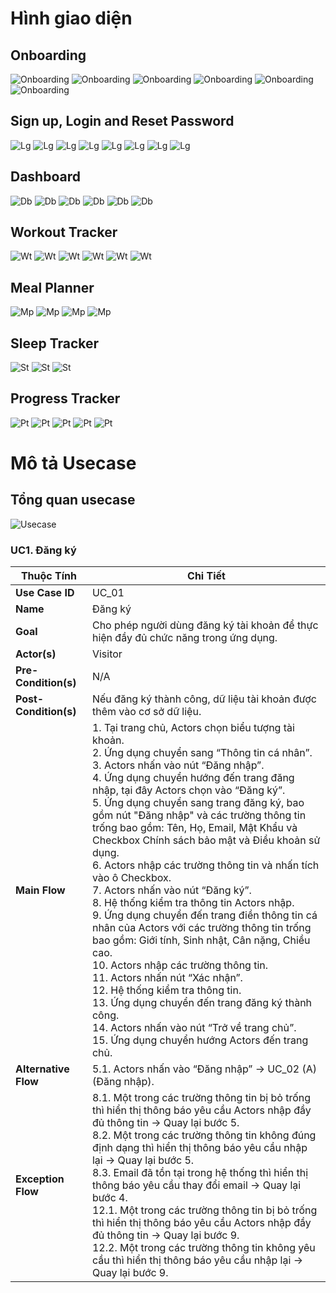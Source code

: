 # Hình giao diện

## Onboarding

![Onboarding](image/onboarding.png)
![Onboarding](image/onboarding1.png)
![Onboarding](image/onboarding2.png)
![Onboarding](image/onboarding3.png)
![Onboarding](image/onboarding4.png)
![Onboarding](image/onboarding5.png)

## Sign up, Login and Reset Password 

![Lg](image/lg.png)
![Lg](image/lg1.png)
![Lg](image/lg2.png)
![Lg](image/lg3.png)
![Lg](image/lg4.png)
![Lg](image/lg5.png)
![Lg](image/lg6.png)
![Lg](image/lg7.png)

## Dashboard

![Db](image/db.png)
![Db](image/db1.png)
![Db](image/db2.png)
![Db](image/db3.png)
![Db](image/db4.png)
![Db](image/db5.png)

## Workout Tracker

![Wt](image/wt.png)
![Wt](image/wt1.png)
![Wt](image/wt2.png)
![Wt](image/wt3.png)
![Wt](image/wt4.png)
![Wt](image/wt5.png)

## Meal Planner

![Mp](image/mp.png)
![Mp](image/mp1.png)
![Mp](image/mp2.png)
![Mp](image/mp3.png)

## Sleep Tracker

![St](image/st.png)
![St](image/st1.png)
![St](image/st2.png)

## Progress Tracker

![Pt](image/pt.png)
![Pt](image/pt1.png)
![Pt](image/pt2.png)
![Pt](image/pt3.png)
![Pt](image/pt4.png)


# Mô tả Usecase

## Tổng quan usecase

![Usecase](image/Usecase.png)

### UC1. Đăng ký

| **Thuộc Tính**       | **Chi Tiết**                                                                                                      |
|----------------------|-------------------------------------------------------------------------------------------------------------------|
| **Use Case ID**       | UC_01                                                                                                             |
| **Name**              | Đăng ký                                                                                                           |
| **Goal**              | Cho phép người dùng đăng ký tài khoản để thực hiện đầy đủ chức năng trong ứng dụng.                               |
| **Actor(s)**          | Visitor                                                                                                           |
| **Pre-Condition(s)**  | N/A                                                                                                               |
| **Post-Condition(s)** | Nếu đăng ký thành công, dữ liệu tài khoản được thêm vào cơ sở dữ liệu.                                             |
| **Main Flow**         |  1. Tại trang chủ, Actors chọn biểu tượng tài khoản. <br> 2. Ứng dụng chuyển sang “Thông tin cá nhân”. <br> 3. Actors nhấn vào nút “Đăng nhập”. <br> 4. Ứng dụng chuyển hướng đến trang đăng nhập, tại đây Actors chọn vào “Đăng ký”. <br> 5. Ứng dụng chuyển sang trang đăng ký, bao gồm nút "Đăng nhập" và các trường thông tin trống bao gồm: Tên, Họ, Email, Mật Khẩu và Checkbox Chính sách bảo mật và Điều khoản sử dụng. <br> 6. Actors nhập các trường thông tin và nhấn tích vào ô Checkbox. <br> 7. Actors nhấn vào nút “Đăng ký”. <br> 8. Hệ thống kiểm tra thông tin Actors nhập. <br> 9. Ứng dụng chuyển đến trang điền thông tin cá nhân của Actors với các trường thông tin trống bao gồm: Giới tính, Sinh nhật, Cân nặng, Chiều cao. <br> 10. Actors nhập các trường thông tin. <br> 11. Actors nhấn nút “Xác nhận”. <br> 12. Hệ thống kiểm tra thông tin. <br> 13. Ứng dụng chuyển đến trang đăng ký thành công. <br> 14. Actors nhấn vào nút “Trở về trang chủ”. <br> 15. Ứng dụng chuyển hướng Actors đến trang chủ. |                                                              
| **Alternative Flow**  | 5.1. Actors nhấn vào “Đăng nhập” → UC_02 (A) (Đăng nhập).                                                       |
| **Exception Flow**    |  8.1. Một trong các trường thông tin bị bỏ trống thì hiển thị thông báo yêu cầu Actors nhập đầy đủ thông tin → Quay lại bước 5. <br> 8.2. Một trong các trường thông tin không đúng định dạng thì hiển thị thông báo yêu cầu nhập lại → Quay lại bước 5. <br> 8.3. Email đã tồn tại trong hệ thống thì hiển thị thông báo yêu cầu thay đổi email → Quay lại bước 4. <br> 12.1. Một trong các trường thông tin bị bỏ trống thì hiển thị thông báo yêu cầu Actors nhập đầy đủ thông tin → Quay lại bước 9. <br> 12.2. Một trong các trường thông tin không yêu cầu thì hiển thị thông báo yêu cầu nhập lại → Quay lại bước 9. |

